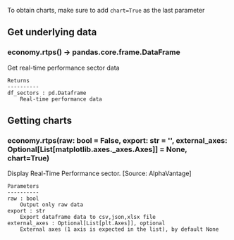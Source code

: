 To obtain charts, make sure to add `chart=True` as the last parameter

## Get underlying data 
### economy.rtps() -> pandas.core.frame.DataFrame

Get real-time performance sector data

    Returns
    ----------
    df_sectors : pd.Dataframe
        Real-time performance data

## Getting charts 
### economy.rtps(raw: bool = False, export: str = '', external_axes: Optional[List[matplotlib.axes._axes.Axes]] = None, chart=True)

Display Real-Time Performance sector. [Source: AlphaVantage]

    Parameters
    ----------
    raw : bool
        Output only raw data
    export : str
        Export dataframe data to csv,json,xlsx file
    external_axes : Optional[List[plt.Axes]], optional
        External axes (1 axis is expected in the list), by default None
